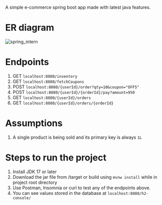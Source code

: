 A simple e-commerce spring boot app made with latest java features. 

# ER diagram

![spring_intern](https://github.com/philosopherstonerush/java-notes/assets/77642143/dc2389d5-4983-4217-a0cc-cc25a7552e98)

# Endpoints

1) GET `localhost:8080/inventory`
2) GET `localhost:8080/fetchCoupons`
3) POST `localhost:8080/{userId}/order?qty=10&coupon="OFF5"`
4) POST `localhost:8080/{userId}/{orderId}/pay?amount=950`
5) GET `localhost:8080/{userId}/orders`
6) GET `localhost:8080/{userId}/orders/{orderId}`

# Assumptions

1) A single product is being sold and its primary key is always `1L`

# Steps to run the project

1) Install JDK 17 or later
2) Download the jar file from /target or build using `mvnw install` while in project root directory
3) Use Postman, Insomnia or curl to test any of the endpoints above.
4) You can see values stored in the database at `localhost:8080/h2-console/`
